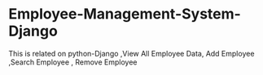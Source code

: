 # Employee-Management-System-Django
This is related on python-Django ,View All Employee Data, Add Employee ,Search Employee , Remove Employee
